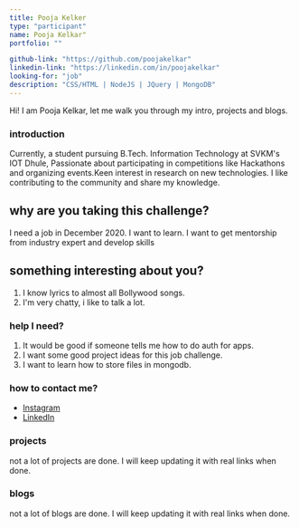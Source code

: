 ```yaml
---
title: Pooja Kelker
type: "participant"
name: Pooja Kelkar"
portfolio: ""

github-link: "https://github.com/poojakelkar"
linkedin-link: "https://linkedin.com/in/poojakelkar"
looking-for: "job"
description: "CSS/HTML | NodeJS | JQuery | MongoDB"
---
```


Hi! I am Pooja Kelkar, let me walk you through my intro, projects and blogs.

### introduction

Currently, a student pursuing B.Tech. Information Technology at SVKM's IOT Dhule,
Passionate about participating in competitions like Hackathons and organizing events.Keen interest in research on new technologies.
I like contributing to the community and share my knowledge.

## why are you taking this challenge?

I need a job in December 2020.
I want to learn.
I want to get mentorship from industry expert and develop skills

## something interesting about you?

1. I know lyrics to almost all Bollywood songs.
1. I'm very chatty, i like to talk a lot.


### help I need?

1. It would be good if someone tells me how to do auth for apps.
1. I want some good project ideas for this job challenge.
1. I want to learn how to store files in mongodb.

### how to contact me?

- [Instagram](https://www.instagram.com/pooja_kelkar/)
- [LinkedIn](https://linkedin.com/in/poojakelkar)

### projects

not a lot of projects are done. I will keep updating it with real links when done.


### blogs

not a lot of blogs are done. I will keep updating it with real links when done.